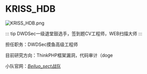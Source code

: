 # KRISS_HDB

<img :src="$withBase('/avatars/KRISS_HDB.png')" alt="KRISS_HDB.png">

::: tip DWDSec一级退堂鼓选手，签到题CV工程师，WEB扫描大师
:::

担任职务：DWDSec摸鱼高级工程师

目前研究方向：ThinkPHP框架漏洞，代码审计（doge

小队官网：*[Beiluo_sect战队](http://dwdsec-finh.club/)*



